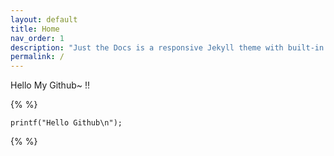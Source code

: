```yaml
---
layout: default
title: Home
nav_order: 1
description: "Just the Docs is a responsive Jekyll theme with built-in search that is easily customizable and hosted on GitHub Pages."
permalink: /
---
```


Hello My Github~ !!

{% %}
```
printf("Hello Github\n");
```
{% %}
